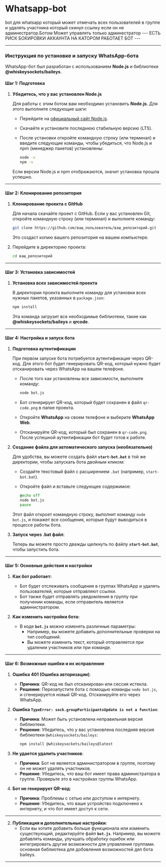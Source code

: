 # Whatsapp-bot
bot для whatsapp который может отмечать всех пользователей в группе и удалять участника который скинул ссылку если он не админестратор.Ботом Может управлять только админестратор 
--- ЕСТЬ РИСК БОКИРОВКИ АККАУНТА НА КАТОРОМ РАБОТАЕТ БОТ ---

---

### Инструкция по установке и запуску WhatsApp-бота

WhatsApp-бот был разработан с использованием **Node.js** и библиотеки **@whiskeysockets/baileys**.

#### Шаг 1: Подготовка

1. **Убедитесь, что у вас установлен Node.js**

   Для работы с этим ботом вам необходимо установить **Node.js**. Для этого выполните следующие шаги:
   
   - Перейдите на [официальный сайт Node.js](https://nodejs.org/).
   - Скачайте и установите последнюю стабильную версию (LTS).
   - После установки откройте командную строку (или терминал) и введите следующие команды, чтобы убедиться, что Node.js и npm (менеджер пакетов) установлены:
   
     ```bash
     node -v
     npm -v
     ```
   
   Если версии Node.js и npm отображаются, значит установка прошла успешно.

---

#### Шаг 2: Клонирование репозитория

1. **Клонирование проекта с GitHub**

   Для начала скачайте проект с GitHub. Если у вас установлен Git, откройте командную строку (или терминал) и выполните команду:

   ```bash
   git clone https://github.com/ваш_пользователь/ваш_репозиторий.git
   ```

   Это создаст копию вашего репозитория на вашем компьютере.

2. Перейдите в директорию проекта:

   ```bash
   cd ваш_репозиторий
   ```

---

#### Шаг 3: Установка зависимостей

1. **Установка всех зависимостей проекта**

   В директории проекта выполните команду для установки всех нужных пакетов, указанных в `package.json`:

   ```bash
   npm install
   ```

   Эта команда загрузит все необходимые библиотеки, такие как **@whiskeysockets/baileys** и **qrcode**.

---

#### Шаг 4: Настройка и запуск бота

1. **Подготовка аутентификации**

   При первом запуске бота потребуется аутентификация через QR-код. Для этого бот будет генерировать QR-код, который нужно будет отсканировать через WhatsApp на вашем телефоне.

   - После того как установлены все зависимости, выполните команду:

     ```bash
     node bot.js
     ```

   - Бот сгенерирует QR-код, который будет сохранен в файл `qr-code.png` в папке проекта.
   
   - Откройте **WhatsApp** на своем телефоне и выберите **WhatsApp Web**.
   - Отсканируйте QR-код, который был сохранен в `qr-code.png`. После успешной аутентификации бот будет готов к работе.

2. **Создание файла для автоматического запуска (необязательно)**

   Для удобства, вы можете создать файл **`start-bot.bat`** в той же директории, чтобы запускать бота двойным кликом:
   
   - Создайте текстовый файл с расширением `.bat` (например, `start-bot.bat`).
   - Откройте файл и вставьте следующее содержимое:
   
     ```bat
     @echo off
     node bot.js
     pause
     ```

   Этот файл откроет командную строку, выполнит команду `node bot.js`, и покажет все сообщения, которые будут выводиться в процессе работы бота.

3. **Запуск через .bat файл**:

   Теперь вы можете просто дважды щелкнуть по файлу **`start-bot.bat`**, чтобы запустить бота.

---

#### Шаг 5: Основные действия и настройки

1. **Как бот работает:**
   - Бот будет отслеживать сообщения в группах WhatsApp и удалять пользователей, которые отправляют ссылки.
   - Бот также будет отправлять уведомления в группу при получении команды, если отправитель является администратором.

2. **Как изменить настройки бота:**
   - В коде **`bot.js`** можно изменять различные параметры:
     - Например, вы можете добавить дополнительные проверки на тип сообщений.
     - Вы можете изменить текст, который отправляется при удалении участников или при команде.

---

#### Шаг 6: Возможные ошибки и их исправление

1. **Ошибка 401 (Ошибка авторизации)**:
   - **Причина**: QR-код не был отсканирован или сессия истекла.
   - **Решение**: Перезапустите бота с помощью команды `node bot.js`, и сгенерируется новый QR-код. Отсканируйте его через WhatsApp.

2. **Ошибка `TypeError: sock.groupParticipantsUpdate is not a function`**:
   - **Причина**: Может быть установлена неправильная версия библиотеки.
   - **Решение**: Убедитесь, что у вас установлена последняя версия библиотеки `@whiskeysockets/baileys`:
     ```bash
     npm install @whiskeysockets/baileys@latest
     ```

3. **Не удается удалить участников**:
   - **Причина**: Бот не является администратором в группе, поэтому он не может удалять участников.
   - **Решение**: Убедитесь, что ваш бот имеет права администратора в группе. Проверьте это в настройках группы WhatsApp.

4. **Бот не генерирует QR-код**:
   - **Причина**: Проблемы с сетью или доступом к интернету.
   - **Решение**: Убедитесь, что ваше устройство подключено к интернету, и что бот имеет доступ к сети.

---

2. **Публикация и дополнительные настройки**:
   - Если вы хотите добавить больше функционала или изменить существующий, редактируйте файл **`bot.js`**. Например, вы можете добавлять команды, улучшать обработку ошибок или интегрировать другие возможности для управления группами. основная библиотека для добовления возможностей дял бота baileys.

---
